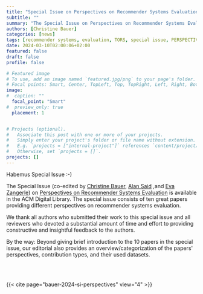 ```yaml
---
title: "Special Issue on Perspectives on Recommender Systems Evaluation (PRSE) in ACM TORS"
subtitle: ""
summary: "The Special Issue on Perspectives on Recommender Systems Evaluation in the ACM Transactions on Recommender Systems (TORS) is now online in the ACM Digital Library."
authors: [Christine Bauer]
categories: [news]
tags: [recommender systems, evaluation, TORS, special issue, PERSPECTIVES]
date: 2024-03-10T02:00:06+02:00
featured: false
draft: false
profile: false

# Featured image
# To use, add an image named `featured.jpg/png` to your page's folder.
# Focal points: Smart, Center, TopLeft, Top, TopRight, Left, Right, BottomLeft, Bottom, BottomRight.
image:
#  caption: ""
  focal_point: "Smart"
#  preview_only: true
  placement: 1


# Projects (optional).
#   Associate this post with one or more of your projects.
#   Simply enter your project's folder or file name without extension.
#   E.g. `projects = ["internal-project"]` references `content/project/deep-learning/index.md`.
#   Otherwise, set `projects = []`.
projects: []
---
```


Habemus Special Issue :-)

The Special Issue (co-edited by [Christine Bauer](/author/christine-bauer/), [Alan Said](http://alansaid.com) ,and [Eva Zangerle](https://evazangerle.at)) on [Perspectives on Recommender Systems Evaluation](https://dl.acm.org/toc/tors/2024/2/1) is available in the ACM Digital Library.
The special issue consists of ten great papers providing different perspectives on recommender systems evaluation.

We thank all authors who submitted their work to this special issue and all reviewers who devoted a substantial amount of time and effort to providing constructive and insightful feedback to the authors.

By the way: Beyond giving brief introduction to the 10 papers in the special issue, our editorial also provides an overview/categorization of the papers' perspectives, contribution types, and their used datasets.

<br>
<br>

{{< cite page="bauer-2024-si-perspectives" view="4" >}}